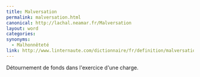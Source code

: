 ```yaml
---
title: Malversation
permalink: malversation.html
canonical: http://lachal.neamar.fr/Malversation
layout: word
categories:
synonyms:
  - Malhonnêteté
link: http://www.linternaute.com/dictionnaire/fr/definition/malversation/
---
```


Détournement de fonds dans l'exercice d'une charge.

